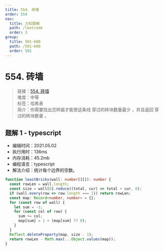 ```yaml
---
title: 554. 砖墙
order: 554
nav:
  title: 力扣题解
  path: /leetcode
  order: 3
group:
  title: 501-600
  path: /501-600
  order: 501
---
```


# 554. 砖墙

> 链接：[554. 砖墙](https://leetcode-cn.com/problems/brick-wall/)  
> 难度：中等  
> 标签：哈希表  
> 简介：你需要找出怎样画才能使这条线 穿过的砖块数量最少 ，并且返回 穿过的砖块数量 。

## 题解 1 - typescript

- 编辑时间：2021.05.02
- 执行用时：136ms
- 内存消耗：45.2mb
- 编程语言：typescript
- 解法介绍：统计每个边界的空数。

```typescript
function leastBricks(wall: number[][]): number {
  const rowLen = wall.length;
  const size = wall[0].reduce((total, cur) => total + cur, 0);
  if (wall.every(row => row.length === 1)) return rowLen;
  const map: Record<number, number> = {};
  for (const row of wall) {
    let sum = -1;
    for (const col of row) {
      sum += col;
      map[sum] = 1 + (map[sum] ?? 0);
    }
  }
  Reflect.deleteProperty(map, size - 1);
  return rowLen - Math.max(...Object.values(map));
}
```
